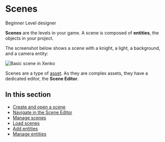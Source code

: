 # Scenes

<span class="label label-doc-level">Beginner</span>
<span class="label label-doc-audience">Level designer</span>

**Scenes** are the levels in your game. A scene is composed of **entities**, the objects in your project.

The screenshot below shows a scene with a knight, a light, a background, and a camera entity:

![Basic scene in Xenko](../get-started/media/scene-creation-basic-scene-in-xenko.png)

Scenes are a type of [asset](/assets.md). As they are complex assets, they have a dedicated editor, the **Scene Editor**.

## In this section

* [Create and open a scene](create-a-scene.md)
* [Navigate in the Scene Editor](navigate-in-the-scene-editor.md)
* [Manage scenes](manage-scenes.md)
* [Load scenes](load-scenes.md)
* [Add entities](add-entities.md)
* [Manage entities](manage-entities.md)